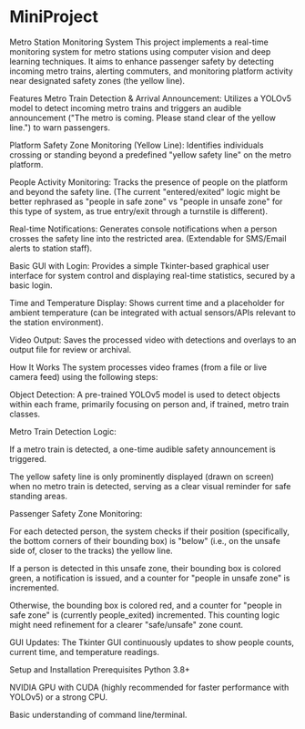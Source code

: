 # MiniProject
Metro Station Monitoring System
This project implements a real-time monitoring system for metro stations using computer vision and deep learning techniques. It aims to enhance passenger safety by detecting incoming metro trains, alerting commuters, and monitoring platform activity near designated safety zones (the yellow line).

Features
Metro Train Detection & Arrival Announcement: Utilizes a YOLOv5 model to detect incoming metro trains and triggers an audible announcement ("The metro is coming. Please stand clear of the yellow line.") to warn passengers.

Platform Safety Zone Monitoring (Yellow Line): Identifies individuals crossing or standing beyond a predefined "yellow safety line" on the metro platform.

People Activity Monitoring: Tracks the presence of people on the platform and beyond the safety line. (The current "entered/exited" logic might be better rephrased as "people in safe zone" vs "people in unsafe zone" for this type of system, as true entry/exit through a turnstile is different).

Real-time Notifications: Generates console notifications when a person crosses the safety line into the restricted area. (Extendable for SMS/Email alerts to station staff).

Basic GUI with Login: Provides a simple Tkinter-based graphical user interface for system control and displaying real-time statistics, secured by a basic login.

Time and Temperature Display: Shows current time and a placeholder for ambient temperature (can be integrated with actual sensors/APIs relevant to the station environment).

Video Output: Saves the processed video with detections and overlays to an output file for review or archival.

How It Works
The system processes video frames (from a file or live camera feed) using the following steps:

Object Detection: A pre-trained YOLOv5 model is used to detect objects within each frame, primarily focusing on person and, if trained, metro train classes.

Metro Train Detection Logic:

If a metro train is detected, a one-time audible safety announcement is triggered.

The yellow safety line is only prominently displayed (drawn on screen) when no metro train is detected, serving as a clear visual reminder for safe standing areas.

Passenger Safety Zone Monitoring:

For each detected person, the system checks if their position (specifically, the bottom corners of their bounding box) is "below" (i.e., on the unsafe side of, closer to the tracks) the yellow line.

If a person is detected in this unsafe zone, their bounding box is colored green, a notification is issued, and a counter for "people in unsafe zone" is incremented.

Otherwise, the bounding box is colored red, and a counter for "people in safe zone" is (currently people_exited) incremented. This counting logic might need refinement for a clearer "safe/unsafe" zone count.

GUI Updates: The Tkinter GUI continuously updates to show people counts, current time, and temperature readings.

Setup and Installation
Prerequisites
Python 3.8+

NVIDIA GPU with CUDA (highly recommended for faster performance with YOLOv5) or a strong CPU.

Basic understanding of command line/terminal.
